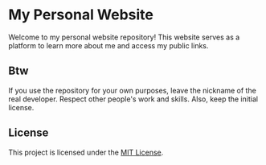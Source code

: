 # My Personal Website

Welcome to my personal website repository! This website serves as a platform to learn more about me and access my public links.

## Btw

If you use the repository for your own purposes, leave the nickname of the real developer.  Respect other people's work and skills.  Also, keep the initial license.

## License

This project is licensed under the [MIT License](LICENSE).

